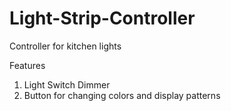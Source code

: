 # Light-Strip-Controller
Controller for kitchen lights 

Features
1. Light Switch Dimmer
2. Button for changing colors and display patterns
